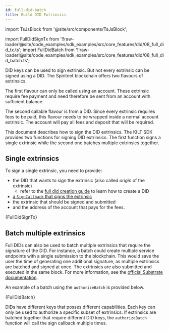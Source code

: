 ```yaml
---
id: full-did-batch
title: Build DID Extrinsics
---
```


import TsJsBlock from '@site/src/components/TsJsBlock';

import FullDidSignTx from '!!raw-loader!@site/code_examples/sdk_examples/src/core_features/did/08_full_did_tx.ts';
import FullDidBatch from '!!raw-loader!@site/code_examples/sdk_examples/src/core_features/did/08_full_did_batch.ts';

DID keys can be used to sign extrinsic.
But not every extrinsic can be signed using a DID.
The Spiritnet blockchain offers two flavours of extrinsics.

The first flavour can only be called using an account.
These extrinsic require fee payment and need therefore be sent from an account with sufficient balance.

The second callable flavour is from a DID.
Since every extrinsic requires fees to be paid, this flavour needs to be wrapped inside a normal account extrinsic.
The account will pay all fees and deposit that will be required.

This document describes how to sign the DID extrinsics.
The KILT SDK provides two functions for signing DID extrinsics.
The first function signs a single extrinsic while the second one batches multiple extrinsics together.

## Single extrinsics

To sign a single extrinsic, you need to provide:

* the DID that wants to sign the extrinsic (also called *origin* of the extrinsic)
  * refer to the [full did creation guide](02_full_did_creation.md) to learn how to create a DID
* [a `SignCallback` that signs the extrinsic](../06_signCallback.md)
* the extrinsic that should be signed and submitted
* and the address of the account that pays for the fees.

<TsJsBlock>
  {FullDidSignTx}
</TsJsBlock>


## Batch multiple extrinsics

Full DIDs can also be used to batch multiple extrinsics that require the signature of the DID.
For instance, a batch could create multiple service endpoints with a single submission to the blockchain.
This would save the user the time of generating one additional signature, as multiple extrinsics are batched and signed at once.
The extrinsics are also submitted and executed in the same block.
For more information, see the [official Substrate documentation](https://paritytech.github.io/substrate/master/pallet_utility/pallet/struct.Pallet.html).

An example of a batch using the `authorizeBatch` is provided below.

<TsJsBlock>
  {FullDidBatch}
</TsJsBlock>

DIDs have different keys that posses different capabilities.
Each key can only be used to authorize a specific subset of extrinsics.
If extrinsics are batched together that require different DID keys, the `authorizeBatch` function will call the sign callback multiple times.
